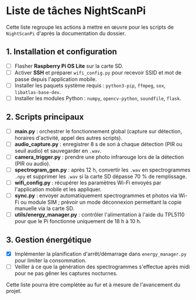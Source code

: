 # Liste de tâches NightScanPi

Cette liste regroupe les actions à mettre en œuvre pour les scripts de `NightScanPi` d'après la documentation du dossier.

## 1. Installation et configuration
- [ ] Flasher **Raspberry Pi OS Lite** sur la carte SD.
- [ ] Activer **SSH** et préparer `wifi_config.py` pour recevoir SSID et mot de passe depuis l'application mobile.
- [ ] Installer les paquets système requis : `python3-pip`, `ffmpeg`, `sox`, `libatlas-base-dev`.
- [ ] Installer les modules Python : `numpy`, `opencv-python`, `soundfile`, `flask`.

## 2. Scripts principaux
- [ ] **main.py** : orchestrer le fonctionnement global (capture sur détection, horaires d'activité, appel des autres scripts).
- [ ] **audio_capture.py** : enregistrer 8 s de son à chaque détection (PIR ou seuil audio) et sauvegarder en `.wav`.
- [ ] **camera_trigger.py** : prendre une photo infrarouge lors de la détection (PIR ou audio).
- [ ] **spectrogram_gen.py** : après 12 h, convertir les `.wav` en spectrogrammes `.npy` et supprimer les `.wav` si la carte SD dépasse 70 % de remplissage.
- [ ] **wifi_config.py** : récupérer les paramètres Wi-Fi envoyés par l'application mobile et les appliquer.
- [ ] **sync.py** : envoyer automatiquement spectrogrammes et photos via Wi-Fi ou module SIM ; prévoir un mode déconnexion permettant la copie manuelle via la carte SD.
- [ ] **utils/energy_manager.py** : contrôler l'alimentation à l'aide du TPL5110 pour que le Pi fonctionne uniquement de 18 h à 10 h.

## 3. Gestion énergétique
- [x] Implémenter la planification d'arrêt/démarrage dans `energy_manager.py` pour limiter la consommation.
- [ ] Veiller à ce que la génération des spectrogrammes s'effectue après midi pour ne pas gêner les captures nocturnes.

Cette liste pourra être complétée au fur et à mesure de l'avancement du projet.
